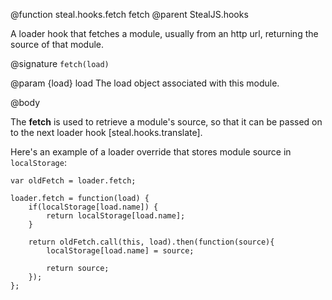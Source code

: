 @function steal.hooks.fetch fetch
@parent StealJS.hooks

A loader hook that fetches a module, usually from an http url, returning the source of that module.

@signature `fetch(load)`

@param {load} load The load object associated with this module.

@body

The **fetch** is used to retrieve a module's source, so that it can be passed on to the next loader hook [steal.hooks.translate].

Here's an example of a loader override that stores module source in `localStorage`:

	var oldFetch = loader.fetch;

	loader.fetch = function(load) {
		if(localStorage[load.name]) {
			return localStorage[load.name];
		}

		return oldFetch.call(this, load).then(function(source){
			localStorage[load.name] = source;

			return source;
		});
	};
